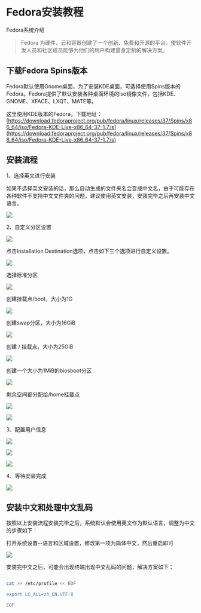 # Fedora安装教程

Fedora系统介绍

> Fedora 为硬件、云和容器创建了一个创新、免费和开源的平台，使软件开发人员和社区成员能够为他们的用户构建量身定制的解决方案。

## 下载Fedora Spins版本

Fedora默认使用Gnome桌面，为了安装KDE桌面，可选择使用Spins版本的Fedora。Fedora提供了默认安装各种桌面环境的iso镜像文件，包括KDE、GNOME、XFACE、LXQT、MATE等。

这里使用KDE版本的Fedora，下载地址：[https://download.fedoraproject.org/pub/fedora/linux/releases/37/Spins/x86_64/iso/Fedora-KDE-Live-x86_64-37-1.7.is](https://download.fedoraproject.org/pub/fedora/linux/releases/37/Spins/x86_64/iso/Fedora-KDE-Live-x86_64-37-1.7.is)


## 安装流程

1、选择英文进行安装

如果不选择英文安装的话，那么自动生成的文件夹名会变成中文名，由于可能存在各种软件不支持中文文件夹的问题，建议使用英文安装，安装完毕之后再安装中文语言。

![](media/16696920823215/16697037994360.jpg)


2、自定义分区设置


![](media/16696920823215/16697039254646.jpg)


点击Installation Destination选项，点击如下三个选项进行自定义设置。

![](media/16696920823215/16697047333665.jpg)

选择标准分区

![](media/16696920823215/16697048422250.jpg)

创建挂载点/boot，大小为1G

![](media/16696920823215/16697049233096.jpg)

创建swap分区，大小为16GiB

![](media/16696920823215/16697049674245.jpg)

创建 / 挂载点，大小为25GiB

![](media/16696920823215/16697050007834.jpg)


创建一个大小为1MiB的biosboot分区

![](media/16696920823215/16697052186443.jpg)


剩余空间都分配给/home挂载点

![](media/16696920823215/16697052498364.jpg)


![](media/16696920823215/16697052684714.jpg)


3、配置用户信息

![](media/16696920823215/16697053153787.jpg)


![](media/16696920823215/16697053498193.jpg)

![](media/16696920823215/16697053727115.jpg)


4、等待安装完成

![](media/16696920823215/16697054055164.jpg)



## 安装中文和处理中文乱码

按照以上安装流程安装完毕之后，系统默认会使用英文作为默认语言，调整为中文的步骤如下：

打开系统设置--语言和区域设置，修改第一项为简体中文，然后重启即可

![](media/16696920823215/16720221094983.jpg)


安装完中文之后，可能会出现终端出现中文乱码的问题，解决方案如下：

```bash

cat >> /etc/profile << EOF

export LC_ALL=zh_CN.UTF-8

EOF

```


